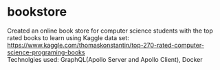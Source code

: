 # bookstore

Created an online book store for computer science students with the top rated books to learn using Kaggle data set: https://www.kaggle.com/thomaskonstantin/top-270-rated-computer-science-programing-books
<br/>
Technolgies used: GraphQL(Apollo Server and Apollo Client), Docker
